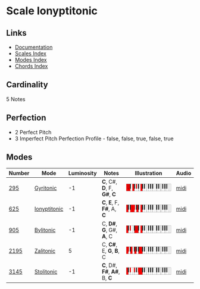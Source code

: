 # Scale Ionyptitonic

## Links

- [Documentation](README.md)
- [Scales Index](Scales.md)
- [Modes Index](Modes.md)
- [Chords Index](Chords.md)

## Cardinality

5 Notes

## Perfection

- 2 Perfect Pitch
- 3 Imperfect Pitch
Perfection Profile - false, false, true, false, true

## Modes

| Number | Mode | Luminosity | Notes | Illustration | Audio |
|--------|------|------------|-------|--------------|-------|
| [295](https://ianring.com/musictheory/scales/295) | [Gyritonic](ModeGyritonic.md) | -1 | **C**, C#, **D**, F, **G#**, **C** | ![CNaturalGyritonic](ModeCNaturalGyritonic.png) | [midi](https://github.com/edipermadi/music/blob/main/docs/ModeCNaturalGyritonic.mid?raw=true) | 
| [625](https://ianring.com/musictheory/scales/625) | [Ionyptitonic](ModeIonyptitonic.md) | -1 | **C**, **E**, F, **F#**, A, **C** | ![CNaturalIonyptitonic](ModeCNaturalIonyptitonic.png) | [midi](https://github.com/edipermadi/music/blob/main/docs/ModeCNaturalIonyptitonic.mid?raw=true) | 
| [905](https://ianring.com/musictheory/scales/905) | [Bylitonic](ModeBylitonic.md) | -1 | C, **D#**, **G**, G#, **A**, C | ![CNaturalBylitonic](ModeCNaturalBylitonic.png) | [midi](https://github.com/edipermadi/music/blob/main/docs/ModeCNaturalBylitonic.mid?raw=true) | 
| [2195](https://ianring.com/musictheory/scales/2195) | [Zalitonic](ModeZalitonic.md) | 5 | C, **C#**, E, **G**, **B**, C | ![CNaturalZalitonic](ModeCNaturalZalitonic.png) | [midi](https://github.com/edipermadi/music/blob/main/docs/ModeCNaturalZalitonic.mid?raw=true) | 
| [3145](https://ianring.com/musictheory/scales/3145) | [Stolitonic](ModeStolitonic.md) | -1 | **C**, D#, **F#**, **A#**, B, **C** | ![CNaturalStolitonic](ModeCNaturalStolitonic.png) | [midi](https://github.com/edipermadi/music/blob/main/docs/ModeCNaturalStolitonic.mid?raw=true) | 
